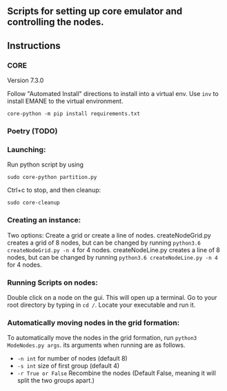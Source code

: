 ## Scripts for setting up core emulator and controlling the nodes.

## Instructions

### CORE
Version 7.3.0

Follow "Automated Install" directions to install into a virtual env. Use `inv`
to install EMANE to the virtual environment.

    core-python -m pip install requirements.txt

### Poetry (TODO)

### Launching:
 Run python script by using

    sudo core-python partition.py

Ctrl+c to stop, and then cleanup:

    sudo core-cleanup


### Creating an instance:
Two options: Create a grid or create a line of nodes.
createNodeGrid.py creates a grid of 8 nodes, but can be changed by running `python3.6 createNodeGrid.py -n 4` for 4 nodes.
createNodeLine.py creates a line of 8 nodes, but can be changed by running `python3.6 createNodeLine.py -n 4` for 4 nodes.

 ### Running Scripts on nodes:
 Double click on a node on the gui. This will open up a terminal. Go to your root directory by typing in `cd /`. Locate your executable and run it.

 ### Automatically moving nodes in the grid formation:
 To automatically move the nodes in the grid formation, run `python3 ModeNodes.py args`.
 its arguments when running are as follows.
 - `-n int`   for number of nodes (default 8)
 - `-s int`    size of first group (default 4)
 - `-r True or False` Recombine the nodes (Default False, meaning it will split the two groups apart.)

